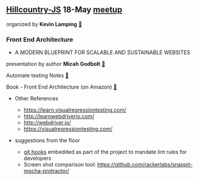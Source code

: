 ## [Hillcountry-JS](https://github.com/hillcountryjs) 18-May [meetup](http://www.meetup.com/San-Antonio-JavaScript-User-Group/)
organized by **Kevin Lamping** [:link:](https://github.com/klamping)


### Front End Architecture
- A MODERN BLUEPRINT FOR SCALABLE AND SUSTAINABLE WEBSITES

presentation by author **Micah Godbolt** [:link:](https://github.com/micahgodbolt)


Automate testing Notes [:link:](https://github.com/micahgodbolt/automate-testing-talk)

Book - Front End Architecture (on Amazon) [:link:](http://fea.pub)

* Other References
  * https://learn.visualregressiontesting.com/
  * http://learnwebdriverio.com/
  * http://webdriver.io/
  * https://visualregressiontesting.com/

* suggestions from the floor
  * [git hooks](https://git-scm.com/book/en/v2/Customizing-Git-Git-Hooks) embedded as part of the project to mandate lint rules for developers
  * Screen shot comparison tool:  https://github.com/rackerlabs/snappit-mocha-protractor/
